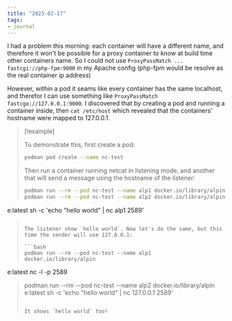 ```yaml
---
title: "2023-02-17"
tags:
- journal
---
```


I had a problem this morning: each container will have a different name, and therefore it won't be possible for a proxy container to know at build time other containers name. So I could not use `ProxyPassMatch ... fastcgi://php-fpm:9000` in my Apache config (php-fpm would be resolve as the real container ip address)

However, within a pod it seams like every container has the same localhost, and therefor I can use something like `ProxyPassMatch fastcgo://127.0.0.1:9000`. I discovered that by creating a pod and running a container inside, then `cat /etc/host` which revealed that the containers' hostname were mapped to 127.0.0.1.

> [!example]
>
> To demonstrate this, first create a pod:
>
> ```bash
> podman pod create --name nc-test
> ```
>
> Then run a container running netcat in listening mode, and another that will send a message using the hostname of the listener:
>
> ```bash
> podman run --rm --pod nc-test --name alp1 docker.io/library/alpine:latest nc -l -p 2589
> podman run --rm --pod nc-test --name alp2 docker.io/library/alpin  
e:latest sh -c 'echo "hello world" | nc alp1 2589'
> ```
>
> The listener show `hello world`. Now let's do the same, but this time the sender will use 127.0.0.1:
>
> ```bash
> podman run --rm --pod nc-test --name alp1 docker.io/library/alpin  
e:latest nc -l -p 2589
> podman run --rm --pod nc-test --name alp2 docker.io/library/alpin  
e:latest sh -c 'echo "hello world" | nc 127.0.0.1 2589'
> ```
>
> It shows `hello world` too!